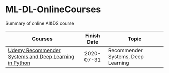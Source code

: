 # ML-DL-OnlineCourses

Summary of online AI&DS course

| Courses | Finish Date | Topic |
|----------|:--------------:|-------|
|[Udemy Recommender Systems and Deep Learning in Python](https://www.udemy.com/course/recommender-systems/)|2020-07-31|Recommender Systems, Deep Learning|

